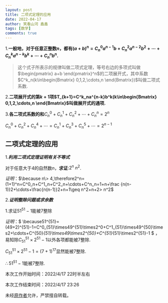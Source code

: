 ```yaml
---
layout: post
title: 二项式定理的应用
date: 2022-04-17
author: 笑看山河 鑫鑫
tags: [数学]
comments: true
---
```


1.**一般地，对于任意正整数$n$，都有$(a+b)^n=C_n^0a^{n-1}b+C^2_na^{n-2}b^2+\cdots+C^k_na^{n-k}b^k+\cdots+C^n_nb^n$.**

> 这个式子所表示的规律叫做二项式定理，等号右边的多项式叫做$\begin{pmatrix} a+b \end{pmatrix}^n$的二项展开式，其中系数$C^k_n(k\in\begin{Bmatrix} 0,1,2,\cdots,n \end{Bmatrix})$叫做二项式系数.

2.**二项展开式的第$k+1$项$T_{k+1}=C^k_na^{n-k}b^k(k\in\begin{Bmatrix} 0,1,2,\cdots,n \end{Bmatrix}$叫做展开式的通项.**

3.**各二项式系数的和**$C^0_n+C^1_n+C^2_n+\cdots+C^n_n=2^n$

$C^0_n+C^2_n+C^4_n+\cdots=C^1_n+C^3_n+C^5_n+\cdots=2^{n-1}$

## 二项式定理的应用

1.**_利用二项式定理证明有关不等式_**

对于任意大于4的自然数$n$，**求证**:$2^n\> n^2$.

*证明*：$\because n\> 4,\therefore2^n=(1+1)^n=C^0_n+C^1_n+C^2_n+\cdots+C^n_n=1+n+\frac {n(n-1)}2+\cdots+\frac{n(n-1)}2+n+1\geq n^2+n+2> n^2$

2.**_证明整除问题或求余数_**

1.求证$51^{51}-1$能被7整除

*证明*：$ \because51^{51}=(49+2)^{51}-1=C^0_{51}\times49^{51}\times2^0+C^1_{51}\times49^{50}\times2+\cdots+C^{50}_{51}\times49\times2^{50}+C^{51}_{51}\times2^{51}-1 $ ，易知除$C^{51}_{51}\times2^{51}-1$以外各项都能被7整除.

$C^{51}_{51}\times2^{51}-1=(7+1)^{17}$显然能被7整除.

$\therefore51^{51}-1$能被7整除.

本次工作开始时间：2022/4/17 22时半左右

本次工作结束时间：2022/4/17 23:26

未经[原作者](mailto:reprint@xilong.tk)允许，严禁擅自转载。

